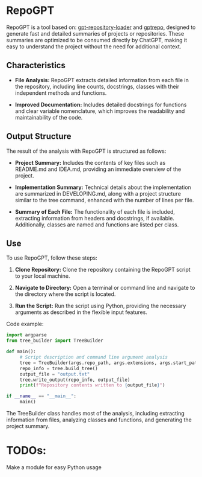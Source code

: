 # RepoGPT

RepoGPT is a tool based on: [gpt-repository-loader](https://github.com/mpoon/gpt-repository-loader) and [gptrepo](https://github.com/zackees/gptrepo), designed to generate fast and detailed summaries of projects or repositories. These summaries are optimized to be consumed directly by ChatGPT, making it easy to understand the project without the need for additional context.

## Characteristics

- **File Analysis:** RepoGPT extracts detailed information from each file in the repository, including line counts, docstrings, classes with their independent methods and functions.
  
  
- **Improved Documentation:** Includes detailed docstrings for functions and clear variable nomenclature, which improves the readability and maintainability of the code.
  

## Output Structure

The result of the analysis with RepoGPT is structured as follows:

- **Project Summary:** Includes the contents of key files such as README.md and IDEA.md, providing an immediate overview of the project.
  
- **Implementation Summary:** Technical details about the implementation are summarized in DEVELOPING.md, along with a project structure similar to the tree command, enhanced with the number of lines per file.
  
- **Summary of Each File:** The functionality of each file is included, extracting information from headers and docstrings, if available. Additionally, classes are named and functions are listed per class.

## Use

To use RepoGPT, follow these steps:

1. **Clone Repository:** Clone the repository containing the RepoGPT script to your local machine.
  
2. **Navigate to Directory:** Open a terminal or command line and navigate to the directory where the script is located.
  
3. **Run the Script:** Run the script using Python, providing the necessary arguments as described in the flexible input features.

Code example:

```python
import argparse
from tree_builder import TreeBuilder

def main():
     # Script description and command line argument analysis
     tree = TreeBuilder(args.repo_path, args.extensions, args.start_path)
     repo_info = tree.build_tree()
     output_file = "output.txt"
     tree.write_output(repo_info, output_file)
     print(f"Repository contents written to {output_file}")

if __name__ == "__main__":
     main()
```

The TreeBuilder class handles most of the analysis, including extracting information from files, analyzing classes and functions, and generating the project summary.



# TODOs:
Make a module for easy Python usage 